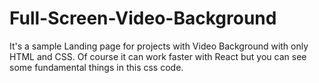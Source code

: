# Full-Screen-Video-Background

It's a sample Landing page for projects with Video Background with only HTML and CSS. Of course it can work faster with React but 
you can see some fundamental things in this css code.
